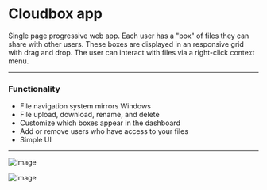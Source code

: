# Cloudbox app

Single page progressive web app. Each user has a "box" of files they can share with other users. These boxes are displayed in an responsive grid with drag and drop. The user can interact with files via a right-click context menu.  

---

### Functionality

- File navigation system mirrors Windows
- File upload, download, rename, and delete
- Customize which boxes appear in the dashboard
- Add or remove users who have access to your files
- Simple UI

---

![image](https://user-images.githubusercontent.com/78708210/190927502-7b761375-8f85-411f-8755-06ffd807d2c5.png)  

![image](https://user-images.githubusercontent.com/78708210/190928033-dc0b6c28-edc4-410f-bf31-64b942291ea9.png)  
